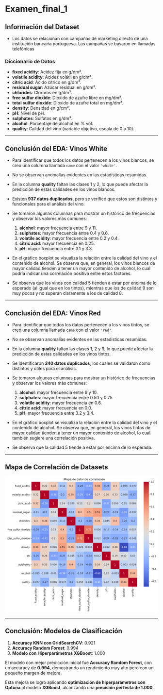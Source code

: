 # Examen\_final\_1

## Información del Dataset

* Los datos se relacionan con campañas de marketing directo de una institución bancaria portuguesa. Las campañas se basaron en llamadas telefónicas
  
### Diccionario de Datos

* **fixed acidity**: Acidez fija en g/dm³.
* **volatile acidity**: Acidez volátil en g/dm³.
* **citric acid**: Ácido cítrico en g/dm³.
* **residual sugar**: Azúcar residual en g/dm³.
* **chlorides**: Cloruros en g/dm³.
* **free sulfur dioxide**: Dióxido de azufre libre en mg/dm³.
* **total sulfur dioxide**: Dióxido de azufre total en mg/dm³.
* **density**: Densidad en g/cm³.
* **pH**: Nivel de pH.
* **sulphates**: Sulfatos en g/dm³.
* **alcohol**: Porcentaje de alcohol en % vol.
* **quality**: Calidad del vino (variable objetivo, escala de 0 a 10).

---

## Conclusión del EDA: Vinos White

* Para identificar que todos los datos pertenecen a los vinos blancos, se creó una columna llamada `came` con el valor `'white'`.

* No se observan anomalías evidentes en las estadísticas resumidas.

* En la columna **quality** faltan las clases 1 y 2, lo que puede afectar la predicción de estas calidades en los vinos blancos.

* Existen **937 datos duplicados**, pero se verificó que estos son distintos y funcionales para el análisis del vino.

* Se tomaron algunas columnas para mostrar un histórico de frecuencias y observar los valores más comunes:

  1. **alcohol**: mayor frecuencia entre 9 y 11.
  2. **sulphates**: mayor frecuencia entre 0.4 y 0.6.
  3. **volatile acidity**: mayor frecuencia entre 0.2 y 0.4.
  4. **citric acid**: mayor frecuencia en 0.25.
  5. **pH**: mayor frecuencia entre 3.1 y 3.3.

* En el gráfico boxplot se visualiza la relación entre la calidad del vino y el contenido de alcohol. Se observa que, en general, los vinos blancos de mayor calidad tienden a tener un mayor contenido de alcohol, lo cual podría indicar una correlación positiva entre estos factores.

* Se observa que los vinos con calidad 5 tienden a estar por encima de lo esperado (al igual que en los tintos), mientras que los de calidad 9 son muy pocos y no superan claramente a los de calidad 8.

---

## Conclusión del EDA: Vinos Red

* Para identificar que todos los datos pertenecen a los vinos tintos, se creó una columna llamada `came` con el valor `'red'`.

* No se observan anomalías evidentes en las estadísticas resumidas.

* En la columna **quality** faltan las clases 1, 2 y 9, lo que puede afectar la predicción de estas calidades en los vinos tintos.

* Se identificaron **240 datos duplicados**, los cuales se validaron como distintos y útiles para el análisis.

* Se tomaron algunas columnas para mostrar un histórico de frecuencias y observar los valores más comunes:

  1. **alcohol**: mayor frecuencia entre 9 y 10.
  2. **sulphates**: mayor frecuencia entre 0.50 y 0.75.
  3. **volatile acidity**: mayor frecuencia en 0.6.
  4. **citric acid**: mayor frecuencia en 0.0.
  5. **pH**: mayor frecuencia entre 3.2 y 3.4.

* En el gráfico boxplot se visualiza la relación entre la calidad del vino y el contenido de alcohol. Se observa que, en general, los vinos tintos de mayor calidad tienden a tener un mayor contenido de alcohol, lo cual también sugiere una correlación positiva.

* Se observa que la calidad 5 tiende a estar por encima de lo esperado.

---

## Mapa de Correlación de  Datasets

![Gráfico de correlación](assets/map_corr.png)

---

## Conclusión: Modelos de Clasificación

1. **Accuracy KNN con GridSearchCV**: 0.921
2. **Accuracy Random Forest**: 0.994
3. **Modelo con Hiperparámetros XGBoost**: 1.000

El modelo con mejor predicción inicial fue **Accuracy Random Forest**, con un accuracy de **0.994**, demostrando un rendimiento muy alto pero con un pequeño margen de mejora.

Esta mejora se logró aplicando **optimización de hiperparámetros con Optuna** al modelo **XGBoost**, alcanzando una **precisión perfecta de 1.000**.


  
